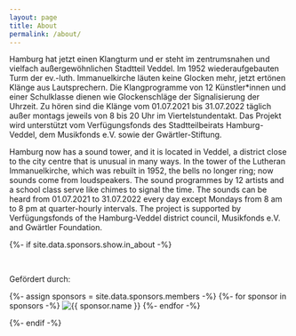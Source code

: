 ```yaml
---
layout: page
title: About
permalink: /about/
---
```


Hamburg hat jetzt einen Klangturm und er steht im zentrumsnahen und vielfach außergewöhnlichen Stadtteil Veddel. Im 1952 wiederaufgebauten Turm der ev.-luth. Immanuelkirche läuten keine Glocken mehr, jetzt ertönen Klänge aus Lautsprechern.
Die Klangprogramme von 12 Künstler*innen und einer Schulklasse dienen wie Glockenschläge der Signalisierung der Uhrzeit.
Zu hören sind die Klänge vom 01.07.2021 bis 31.07.2022 täglich außer montags jeweils von 8 bis 20 Uhr im Viertelstundentakt.
Das Projekt wird unterstützt vom Verfügungsfonds des Stadtteilbeirats Hamburg-Veddel, dem Musikfonds e.V. sowie der Gwärtler-Stiftung.

Hamburg now has a sound tower, and it is located in Veddel, a district close to the city centre that is unusual in many ways. In the tower of the Lutheran Immanuelkirche, which was rebuilt in 1952, the bells no longer ring; now sounds come from loudspeakers.
The sound programmes by 12 artists and a school class serve like chimes to signal the time.
The sounds can be heard from 01.07.2021 to 31.07.2022 every day except Mondays from 8 am to 8 pm at quarter-hourly intervals.
The project is supported by Verfügungsfonds of the Hamburg-Veddel district council, Musikfonds e.V. and Gwärtler Foundation.

{%- if site.data.sponsors.show.in_about -%}

<br/>
  <div class="footer-sponsors">
  <p class="sponsors-title">Gefördert durch:</p>
  {%- assign sponsors = site.data.sponsors.members -%}
  {%- for sponsor in sponsors -%}
  <img src="{{ sponsor.logo | relative_url }}" alt="{{ sponsor.name }}" style="{{ sponsor.style }}"/>
  {%- endfor -%}
  </div>

{%- endif -%}
